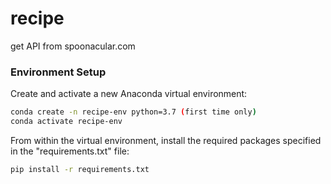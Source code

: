 # recipe

get API from spoonacular.com

### Environment Setup

Create and activate a new Anaconda virtual environment:

```sh
conda create -n recipe-env python=3.7 (first time only)
conda activate recipe-env
```

From within the virtual environment, install the required packages specified in the "requirements.txt" file:

```sh
pip install -r requirements.txt
```